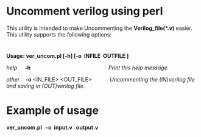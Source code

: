 # Uncomment verilog using perl

This utility is intended to make Uncommenting the **Verilog_file(\*.v)** easier. This utility supports the following options:
#
**Usage: ver_uncom.pl [-h] [-o&nbsp; INFILE&nbsp;  OUTFILE&nbsp;]**


 *help* &nbsp;&nbsp;&nbsp;&nbsp;**-h** &nbsp;&nbsp;&nbsp;&nbsp;&nbsp;&nbsp;&nbsp;&nbsp;&nbsp;&nbsp;&nbsp;&nbsp;&nbsp;&nbsp;&nbsp;&nbsp;&nbsp;&nbsp;&nbsp;&nbsp;&nbsp;&nbsp;&nbsp;&nbsp;&nbsp;&nbsp;&nbsp;&nbsp;&nbsp;&nbsp;&nbsp;&nbsp;&nbsp;&nbsp;&nbsp;&nbsp;&nbsp;&nbsp;&nbsp;&nbsp;&nbsp;&nbsp;&nbsp;&nbsp;&nbsp;&nbsp;&nbsp;&nbsp;&nbsp;&nbsp;&nbsp;*Print this help message.*

*other* &nbsp;&nbsp;&nbsp;**-o** <IN_FILE> <OUT_FILE>&nbsp;&nbsp;&nbsp;&nbsp;&nbsp;&nbsp;&nbsp;&nbsp;&nbsp;&nbsp;&nbsp; *Uncommenting the (IN)verilog file and saving in (OUT)verilog file.*

#
# Example of usage

**ver_uncom.pl&nbsp; &nbsp;-o &nbsp;input.v&nbsp;  &nbsp;output.v**
